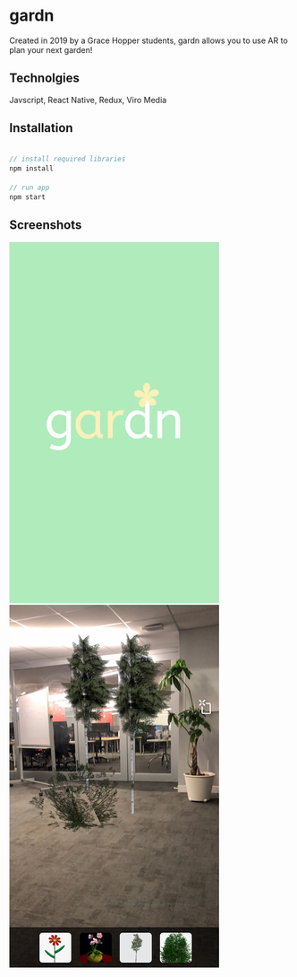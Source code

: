 # gardn

Created in 2019 by a Grace Hopper students, gardn allows you to use AR to plan your next garden!

## Technolgies
Javscript, React Native, Redux, Viro Media

## Installation

```js

// install required libraries
npm install 

// run app
npm start

```
## Screenshots

![launch image](https://github.com/houpos/gardn/blob/master/gardn-1.jpeg)
![added items to scene](https://github.com/houpos/gardn/blob/master/gardn-2.jpeg)
